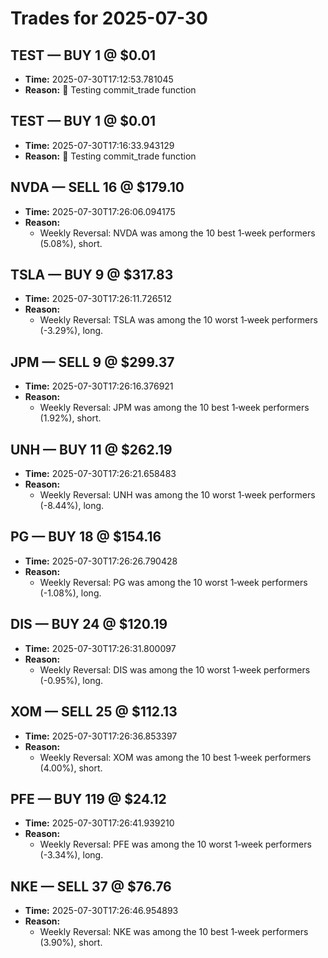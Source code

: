 # Trades for 2025-07-30

## TEST — BUY 1 @ $0.01
- **Time:** 2025-07-30T17:12:53.781045
- **Reason:** 🚀 Testing commit_trade function

## TEST — BUY 1 @ $0.01
- **Time:** 2025-07-30T17:16:33.943129
- **Reason:** 🚀 Testing commit_trade function

## NVDA — SELL 16 @ $179.10
- **Time:** 2025-07-30T17:26:06.094175
- **Reason:**
  - Weekly Reversal: NVDA was among the 10 best 1‑week performers (5.08%), short.

## TSLA — BUY 9 @ $317.83
- **Time:** 2025-07-30T17:26:11.726512
- **Reason:**
  - Weekly Reversal: TSLA was among the 10 worst 1‑week performers (-3.29%), long.

## JPM — SELL 9 @ $299.37
- **Time:** 2025-07-30T17:26:16.376921
- **Reason:**
  - Weekly Reversal: JPM was among the 10 best 1‑week performers (1.92%), short.

## UNH — BUY 11 @ $262.19
- **Time:** 2025-07-30T17:26:21.658483
- **Reason:**
  - Weekly Reversal: UNH was among the 10 worst 1‑week performers (-8.44%), long.

## PG — BUY 18 @ $154.16
- **Time:** 2025-07-30T17:26:26.790428
- **Reason:**
  - Weekly Reversal: PG was among the 10 worst 1‑week performers (-1.08%), long.

## DIS — BUY 24 @ $120.19
- **Time:** 2025-07-30T17:26:31.800097
- **Reason:**
  - Weekly Reversal: DIS was among the 10 worst 1‑week performers (-0.95%), long.

## XOM — SELL 25 @ $112.13
- **Time:** 2025-07-30T17:26:36.853397
- **Reason:**
  - Weekly Reversal: XOM was among the 10 best 1‑week performers (4.00%), short.

## PFE — BUY 119 @ $24.12
- **Time:** 2025-07-30T17:26:41.939210
- **Reason:**
  - Weekly Reversal: PFE was among the 10 worst 1‑week performers (-3.34%), long.

## NKE — SELL 37 @ $76.76
- **Time:** 2025-07-30T17:26:46.954893
- **Reason:**
  - Weekly Reversal: NKE was among the 10 best 1‑week performers (3.90%), short.

